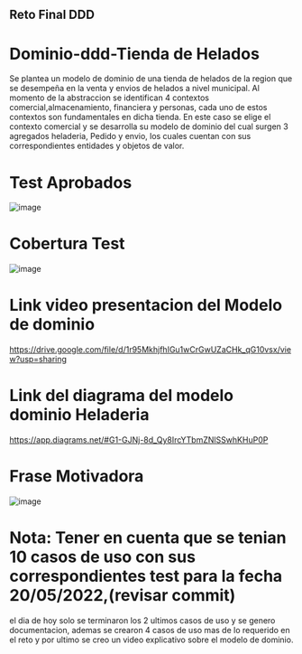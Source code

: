 ## Reto Final DDD

# Dominio-ddd-Tienda de Helados
Se plantea un modelo de dominio de una tienda de helados de la region que se desempeña en la venta 
y envios de helados a nivel municipal. Al momento  de la abstraccion se identifican 4 contextos comercial,almacenamiento, financiera y personas, 
cada uno de estos contextos son fundamentales en dicha tienda.
En este caso  se elige el  contexto comercial y se desarrolla su modelo  de dominio del  cual surgen 3 agregados heladeria, Pedido y envio, los cuales cuentan
con sus correspondientes entidades  y objetos de valor.

# Test Aprobados

![image](https://user-images.githubusercontent.com/96325513/169661615-89009e5c-9c67-48da-9925-707fce541360.png)

# Cobertura Test 

![image](https://user-images.githubusercontent.com/96325513/169662108-f70e2bd1-d90a-4041-a9a4-ffd9ef909487.png)

# Link video presentacion del Modelo de dominio

https://drive.google.com/file/d/1r95MkhjfhIGu1wCrGwUZaCHk_qG10vsx/view?usp=sharing

# Link del  diagrama del modelo dominio Heladeria

https://app.diagrams.net/#G1-GJNj-8d_Qy8IrcYTbmZNlSSwhKHuP0P

# Frase Motivadora
![image](https://user-images.githubusercontent.com/96325513/169672836-63c47b25-003e-4713-bc2c-488fb202de7b.png)

# Nota: Tener en cuenta que se tenian 10 casos de uso con sus correspondientes test para la fecha 20/05/2022,(revisar commit)
el dia de hoy solo se terminaron los 2 ultimos casos de uso y se genero documentacion, ademas se crearon 4 casos de uso mas de lo requerido 
en el  reto y por ultimo se creo un video explicativo sobre el modelo de dominio.
